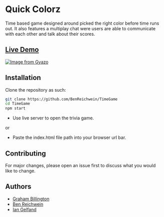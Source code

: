 # Quick Colorz
 Time based game designed around picked the right color before time runs out. It also features a multiplay chat were users are able to communicate with each other and talk about their scores.

## [Live Demo](https://quick-colorz.herokuapp.com)

[![Image from Gyazo](https://i.gyazo.com/28b68f31887b8506a9012e62a096ac99.gif)](https://gyazo.com/28b68f31887b8506a9012e62a096ac99)

## Installation

Clone the repository as such:

```bash
git clone https://github.com/BenReichwein/TimeGame
cd TimeGame
npm start
```
* Use live server to open the trivia game.

or

* Paste the index.html file path into your browser url bar.

## Contributing
For major changes, please open an issue first to discuss what you would like to change.

## Authors
* [Graham Billington](https://github.com/Gbillington1)
* [Ben Reichwein](https://github.com/BenReichwein)
* [Ian Gelfand](https://github.com/IanGelfand)
